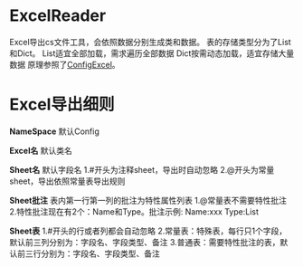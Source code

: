 # ExcelReader

Excel导出cs文件工具，会依照数据分别生成类和数据。
表的存储类型分为了List和Dict。
List适宜全部加载，需求遍历全部数据
Dict按需动态加载，适宜存储大量数据
原理参照了[ConfigExcel](https://github.com/yukuyoulei/ConfigExcel.git)。

# Excel导出细则

**NameSpace** 默认Config

**Excel名** 默认类名

**Sheet名** 默认字段名
    1.#开头为注释sheet，导出时自动忽略
    2.@开头为常量sheet，导出依照常量表导出规则

**Sheet批注** 表内第一行第一列的批注为特性属性列表
    1.@常量表不需要特性批注
    2.特性批注现在有2个：Name和Type。批注示例:
        Name:xxx
        Type:List

**Sheet表**
    1.#开头的行或者列都会自动忽略
    2.常量表：特殊表，每行只1个字段，默认前三列分别为：字段名、字段类型、备注
    3.普通表：需要特性批注的表，默认前三行分别为：字段名、字段类型、备注

